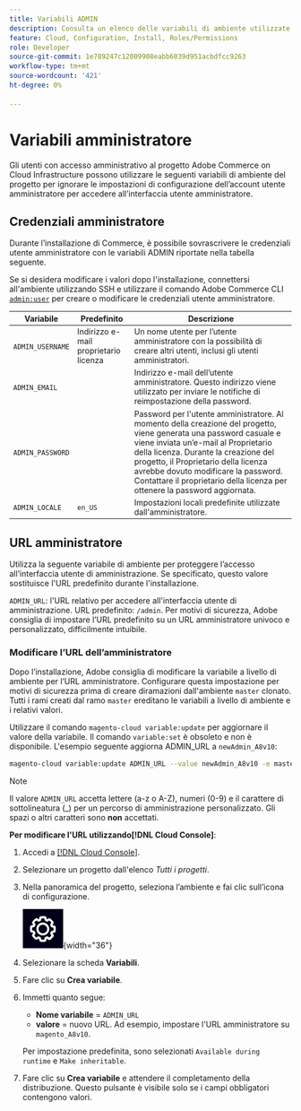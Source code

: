 ```yaml
---
title: Variabili ADMIN
description: Consulta un elenco delle variabili di ambiente utilizzate per l’installazione di Adobe Commerce sull’infrastruttura cloud.
feature: Cloud, Configuration, Install, Roles/Permissions
role: Developer
source-git-commit: 1e789247c12009908eabb6039d951acbdfcc9263
workflow-type: tm+mt
source-wordcount: '421'
ht-degree: 0%

---
```


# Variabili amministratore

Gli utenti con accesso amministrativo al progetto Adobe Commerce on Cloud Infrastructure possono utilizzare le seguenti variabili di ambiente del progetto per ignorare le impostazioni di configurazione dell’account utente amministratore per accedere all’interfaccia utente amministratore.

## Credenziali amministratore

Durante l’installazione di Commerce, è possibile sovrascrivere le credenziali utente amministratore con le variabili ADMIN riportate nella tabella seguente.

Se si desidera modificare i valori dopo l&#39;installazione, connettersi all&#39;ambiente utilizzando SSH e utilizzare il comando Adobe Commerce CLI [`admin:user`](https://experienceleague.adobe.com/docs/commerce-operations/installation-guide/tutorials/admin.html) per creare o modificare le credenziali utente amministratore.

| Variabile | Predefinito | Descrizione |
| -------------- | --------------------------- | ----------- |
| `ADMIN_USERNAME` | Indirizzo e-mail proprietario licenza | Un nome utente per l’utente amministratore con la possibilità di creare altri utenti, inclusi gli utenti amministratori. |
| `ADMIN_EMAIL` |                             | Indirizzo e-mail dell’utente amministratore. Questo indirizzo viene utilizzato per inviare le notifiche di reimpostazione della password. |
| `ADMIN_PASSWORD` |                             | Password per l&#39;utente amministratore. Al momento della creazione del progetto, viene generata una password casuale e viene inviata un’e-mail al Proprietario della licenza. Durante la creazione del progetto, il Proprietario della licenza avrebbe dovuto modificare la password. Contattare il proprietario della licenza per ottenere la password aggiornata. |
| `ADMIN_LOCALE` | `en_US` | Impostazioni locali predefinite utilizzate dall&#39;amministratore. |

## URL amministratore

Utilizza la seguente variabile di ambiente per proteggere l’accesso all’interfaccia utente di amministrazione. Se specificato, questo valore sostituisce l&#39;URL predefinito durante l&#39;installazione.

`ADMIN_URL`: l&#39;URL relativo per accedere all&#39;interfaccia utente di amministrazione. URL predefinito: `/admin`. Per motivi di sicurezza, Adobe consiglia di impostare l’URL predefinito su un URL amministratore univoco e personalizzato, difficilmente intuibile.

### Modificare l’URL dell’amministratore

Dopo l’installazione, Adobe consiglia di modificare la variabile a livello di ambiente per l’URL amministratore. Configurare questa impostazione per motivi di sicurezza prima di creare diramazioni dall&#39;ambiente `master` clonato. Tutti i rami creati dal ramo `master` ereditano le variabili a livello di ambiente e i relativi valori.

Utilizzare il comando `magento-cloud variable:update` per aggiornare il valore della variabile. Il comando `variable:set` è obsoleto e non è disponibile. L&#39;esempio seguente aggiorna ADMIN_URL a `newAdmin_A8v10`:

```bash
magento-cloud variable:update ADMIN_URL --value newAdmin_A8v10 -e master
```

>[!NOTE]
>
>Il valore `ADMIN_URL` accetta lettere (a-z o A-Z), numeri (0-9) e il carattere di sottolineatura (_) per un percorso di amministrazione personalizzato. Gli spazi o altri caratteri sono **non** accettati.

**Per modificare l&#39;URL utilizzando[!DNL Cloud Console]**:

1. Accedi a [[!DNL Cloud Console]](https://console.adobecommerce.com).

1. Selezionare un progetto dall&#39;elenco _Tutti i progetti_.

1. Nella panoramica del progetto, seleziona l’ambiente e fai clic sull’icona di configurazione.

   ![Configurazione del progetto](../../assets/icon-configure.png){width="36"}

1. Selezionare la scheda **Variabili**.

1. Fare clic su **Crea variabile**.

1. Immetti quanto segue:

   - **Nome variabile** = `ADMIN_URL`
   - **valore** = nuovo URL. Ad esempio, impostare l&#39;URL amministratore su `magento_A8v10`.

   Per impostazione predefinita, sono selezionati `Available during runtime` e `Make inheritable`.

1. Fare clic su **Crea variabile** e attendere il completamento della distribuzione. Questo pulsante è visibile solo se i campi obbligatori contengono valori.
